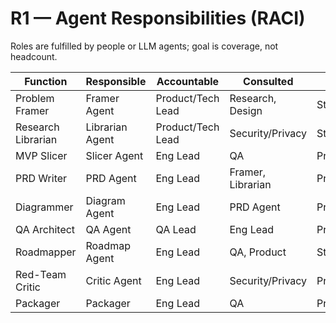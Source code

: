 # R1 — Agent Responsibilities (RACI)
Roles are fulfilled by people or LLM agents; goal is coverage, not headcount.

| Function | Responsible | Accountable | Consulted | Informed |
|---|---|---|---|---|
| Problem Framer | Framer Agent | Product/Tech Lead | Research, Design | Stakeholders |
| Research Librarian | Librarian Agent | Product/Tech Lead | Security/Privacy | Stakeholders |
| MVP Slicer | Slicer Agent | Eng Lead | QA | Product |
| PRD Writer | PRD Agent | Eng Lead | Framer, Librarian | Product |
| Diagrammer | Diagram Agent | Eng Lead | PRD Agent | Product |
| QA Architect | QA Agent | QA Lead | Eng Lead | Product |
| Roadmapper | Roadmap Agent | Eng Lead | QA, Product | Stakeholders |
| Red-Team Critic | Critic Agent | Eng Lead | Security/Privacy | Product |
| Packager | Packager | Eng Lead | QA | Product |
